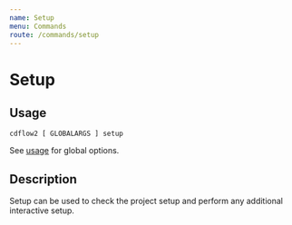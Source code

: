 ```yaml
---
name: Setup
menu: Commands
route: /commands/setup
---
```


# Setup

## Usage

`cdflow2 [ GLOBALARGS ] setup`

See [usage](./usage) for global options.

## Description

Setup can be used to check the project setup and perform any additional interactive setup.